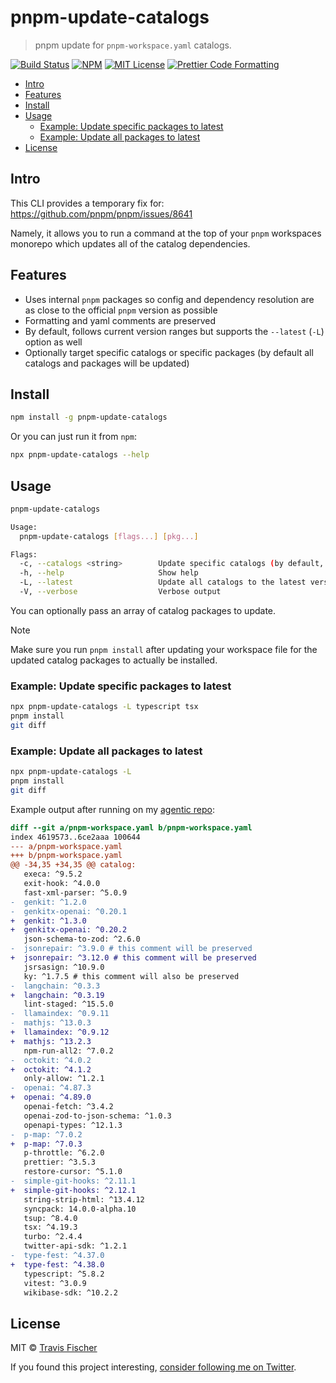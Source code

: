 # pnpm-update-catalogs <!-- omit from toc -->

> pnpm update for `pnpm-workspace.yaml` catalogs.

<p>
  <a href="https://github.com/transitive-bullshit/pnpm-update-catalogs/actions/workflows/main.yml"><img alt="Build Status" src="https://github.com/transitive-bullshit/pnpm-update-catalogs/actions/workflows/main.yml/badge.svg" /></a>
  <a href="https://www.npmjs.com/package/pnpm-update-catalogs"><img alt="NPM" src="https://img.shields.io/npm/v/pnpm-update-catalogs.svg" /></a>
  <a href="https://github.com/transitive-bullshit/pnpm-update-catalogs/blob/main/license"><img alt="MIT License" src="https://img.shields.io/badge/license-MIT-blue" /></a>
  <a href="https://prettier.io"><img alt="Prettier Code Formatting" src="https://img.shields.io/badge/code_style-prettier-brightgreen.svg" /></a>
</p>

- [Intro](#intro)
- [Features](#features)
- [Install](#install)
- [Usage](#usage)
  - [Example: Update specific packages to latest](#example-update-specific-packages-to-latest)
  - [Example: Update all packages to latest](#example-update-all-packages-to-latest)
- [License](#license)

## Intro

This CLI provides a temporary fix for: https://github.com/pnpm/pnpm/issues/8641

Namely, it allows you to run a command at the top of your `pnpm` workspaces monorepo which updates all of the catalog dependencies.

## Features

- Uses internal `pnpm` packages so config and dependency resolution are as close to the official `pnpm` version as possible
- Formatting and yaml comments are preserved
- By default, follows current version ranges but supports the `--latest` (`-L`) option as well
- Optionally target specific catalogs or specific packages (by default all catalogs and packages will be updated)

## Install

```sh
npm install -g pnpm-update-catalogs
```

Or you can just run it from `npm`:

```sh
npx pnpm-update-catalogs --help
```

## Usage

```sh
pnpm-update-catalogs

Usage:
  pnpm-update-catalogs [flags...] [pkg...]

Flags:
  -c, --catalogs <string>        Update specific catalogs (by default, all catalogs will be updated)
  -h, --help                     Show help
  -L, --latest                   Update all catalogs to the latest version
  -V, --verbose                  Verbose output
```

You can optionally pass an array of catalog packages to update.

> [!NOTE]
> Make sure you run `pnpm install` after updating your workspace file for the updated catalog packages to actually be installed.

### Example: Update specific packages to latest

```sh
npx pnpm-update-catalogs -L typescript tsx
pnpm install
git diff
```

### Example: Update all packages to latest

```sh
npx pnpm-update-catalogs -L
pnpm install
git diff
```

Example output after running on my [agentic repo](https://github.com/transitive-bullshit/agentic):

```diff
diff --git a/pnpm-workspace.yaml b/pnpm-workspace.yaml
index 4619573..6ce2aaa 100644
--- a/pnpm-workspace.yaml
+++ b/pnpm-workspace.yaml
@@ -34,35 +34,35 @@ catalog:
   execa: ^9.5.2
   exit-hook: ^4.0.0
   fast-xml-parser: ^5.0.9
-  genkit: ^1.2.0
-  genkitx-openai: ^0.20.1
+  genkit: ^1.3.0
+  genkitx-openai: ^0.20.2
   json-schema-to-zod: ^2.6.0
-  jsonrepair: ^3.9.0 # this comment will be preserved
+  jsonrepair: ^3.12.0 # this comment will be preserved
   jsrsasign: ^10.9.0
   ky: ^1.7.5 # this comment will also be preserved
-  langchain: ^0.3.3
+  langchain: ^0.3.19
   lint-staged: ^15.5.0
-  llamaindex: ^0.9.11
-  mathjs: ^13.0.3
+  llamaindex: ^0.9.12
+  mathjs: ^13.2.3
   npm-run-all2: ^7.0.2
-  octokit: ^4.0.2
+  octokit: ^4.1.2
   only-allow: ^1.2.1
-  openai: ^4.87.3
+  openai: ^4.89.0
   openai-fetch: ^3.4.2
   openai-zod-to-json-schema: ^1.0.3
   openapi-types: ^12.1.3
-  p-map: ^7.0.2
+  p-map: ^7.0.3
   p-throttle: ^6.2.0
   prettier: ^3.5.3
   restore-cursor: ^5.1.0
-  simple-git-hooks: ^2.11.1
+  simple-git-hooks: ^2.12.1
   string-strip-html: ^13.4.12
   syncpack: 14.0.0-alpha.10
   tsup: ^8.4.0
   tsx: ^4.19.3
   turbo: ^2.4.4
   twitter-api-sdk: ^1.2.1
-  type-fest: ^4.37.0
+  type-fest: ^4.38.0
   typescript: ^5.8.2
   vitest: ^3.0.9
   wikibase-sdk: ^10.2.2
```

## License

MIT © [Travis Fischer](https://x.com/transitive_bs)

If you found this project interesting, [consider following me on Twitter](https://x.com/transitive_bs).
